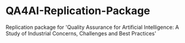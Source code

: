 # QA4AI-Replication-Package
Replication package for 'Quality Assurance for Artificial Intelligence: A Study of Industrial Concerns, Challenges and Best Practices'
